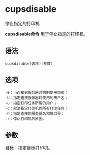cupsdisable
===

停止指定的打印机


**cupsdisable命令** 用于停止指定的打印机。

##  语法

```
cupsdisable(选项)(参数)
```

##  选项

```
-E：当连接到服务器时强制使用加密；
-U：指定连接服务器时使用的用户名；
-u：指定打印任务所属的用户；
-c：取消指定打印机的所有打印任务；
-h：指定连接的服务器名和端口号；
-r：停止打印机的原因。
```

##  参数

目标：指定目标打印机。


